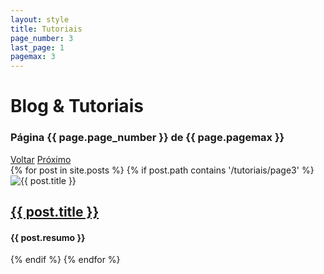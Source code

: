 ```yaml
---
layout: style
title: Tutoriais
page_number: 3
last_page: 1
pagemax: 3
---
```


<div class="cabeca-post">
  <h1 class="name-page">Blog & Tutoriais</h1>
  <h3>Página {{ page.page_number }} de {{ page.pagemax }}</h3>
  <div class="pagination">
            <a href="#" class="page-link voltar" onclick="goToPreviousPagett()"><i class="fa-solid fa-angles-left"></i> Voltar</a>
            <a href="#" class="page-link ir" id="pagination-link-tt" data-page-number="{{ page.page_number }}" data-last-page="{{ page.last_page }}" onclick="goToNextPagett()">Próximo <i class="fa-solid fa-angles-right"></i></a>
  </div>
</div>
<div class="grid">
  {% for post in site.posts %}
    {% if post.path contains '/tutoriais/page3' %}
      <div class="card-post">
        <img src="{{ post.image }}" alt="{{ post.title }}">
        <div class="text-post">
          <a class="title-post" href="{{ post.url }}"><h2>{{ post.title }}</h2></a>
          <h4>{{ post.resumo }}</h4>
        </div>
      </div>
    {% endif %}
  {% endfor %}
  
</div>